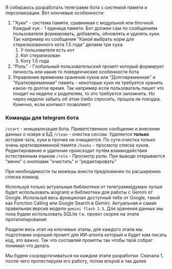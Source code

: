 Я собираюсь разработать телеграмм бота с системой памяти и персонаизации. Вот ключевые особенности:
1. "Хуки" - система памяти, сравнимая с модульной или блочной. Каждый хук - 1 единица памяти. Бот должен сам по сообщениям пользователя формировать, добавлять, обновлять и удалять хуки. Так например из сообщения "Какой выбрать корм для стерелизованного кота 1.5 года" делаем три хука:
	1. У пользователя есть кот
	2. Кот стерилизован
	3. Коту 1.5 года
2. "Роль" - Глобальный пользовательский промпт который формирует личность или какие то поведенчиские особенности бота
3. Управление временем хранения хуков или "Долговременная" и "Кратковременная" память - некоторые хуки не требуется хранить какое-то долгое время. Так например если пользователь пишет что поедет на неделю к родителям, то это требуется запомнить. Но через неделю забыть об этом (либо спросить, прошла ли поездка. Конечно, если контекст позволяет)

### Команды для telegram бота
`/start` - инициализация бота. Приветственное сообщение и внесение данных о юзере в БД
`/clean` - очистка сессии. Удаляется **только** история чата, хуки и прочее не очищаются. По сути очистка только очень кратковременной памяти
`/hooks` - просмотр списка хуков. Редактирование и удаление происходит путём взаимодействия естественным языком
`/role` - Просмотр роли. При выводе открывается "меню" с кнопками "очистить" и "редактировать"

При необходимости ты можешь внести предложение по расширению списка команд

Используй только актуальные библиотеки от телеграмм(думаю лучше будет использовать aiogram) и библиотеки для работы с Gemini от Google. Используй весь функционал доступный тебе от Google, такой как Function Calling или Google Search в Gemini. Актуальная и самая правильная версия модели `gemini flash 2.5`. Для хранения данных мы пока будем использовать SQLite т.к. проект скорее на этапе протатипирования

Раздели весь этап на ключевые этапы, для каждого этапа мы подготовим хороший промпт для ИИ-агента который и будет нам писать код, это важно. Так что составляй промпты так чтобы твой собрат понимал что делать

Мы будем сосредотачиваться на каждом этапе разработки. Сначала 1, после чего протестируем его работу, потом второй и так далее
